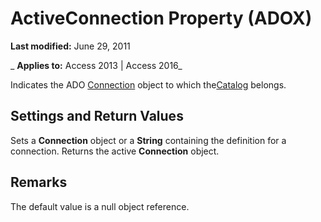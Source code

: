
# ActiveConnection Property (ADOX)

 **Last modified:** June 29, 2011

 _ **Applies to:** Access 2013 | Access 2016_



Indicates the ADO [Connection](c16023aa-0321-2513-ee71-255d6ffba03d.md) object to which the[Catalog](d9e8d94b-9161-3eb6-abaf-00d1244d1f2d.md) belongs.

## Settings and Return Values

Sets a  **Connection** object or a **String** containing the definition for a connection. Returns the active **Connection** object.


## Remarks

The default value is a null object reference.

